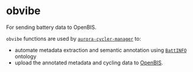 # obvibe

For sending battery data to OpenBIS.

`obvibe` functions are used by [`aurora-cycler-manager`](https://github.com/EmpaEconversion/aurora-cycler-manager) to:
- automate metadata extraction and semantic annotation using [`BattINFO`](https://github.com/BIG-MAP/BattINFO) ontology
- upload the annotated metadata and cycling data to [OpenBIS](https://openbis.ch/).
